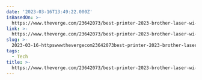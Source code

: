 ```yaml
---
date: '2023-03-16T13:49:22.000Z'
isBasedOn: >-
  https://www.theverge.com/23642073/best-printer-2023-brother-laser-wi-fi-its-fine
link: >-
  https://www.theverge.com/23642073/best-printer-2023-brother-laser-wi-fi-its-fine
slug: >-
  2023-03-16-httpswwwthevergecom23642073best-printer-2023-brother-laser-wi-fi-its-fine
tags:
  - Tech
title: >-
  https://www.theverge.com/23642073/best-printer-2023-brother-laser-wi-fi-its-fine
---
```


